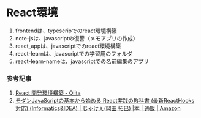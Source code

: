 # React環境
1. frontendは、typescripでのreact環境構築
2. note-jsは、javascriptの復讐（メモアプリの作成）
3. react_appは、javascriptでのreact環境構築
4. react-learnは、javascriptでの学習用のフォルダ
5. react-learn-nameは、javascriptでの名前編集のアプリ

### 参考記事
1. [React 開発環境構築 \- Qiita](https://qiita.com/rspmharada7645/items/25c496aee87973bcc7a5)
2. [モダンJavaScriptの基本から始める React実践の教科書 \(最新ReactHooks対応\) \(Informatics&IDEA\) \| じゃけぇ\(岡田 拓巳\) \|本 \| 通販 \| Amazon](https://www.amazon.co.jp/%E3%83%A2%E3%83%80%E3%83%B3JavaScript%E3%81%AE%E5%9F%BA%E6%9C%AC%E3%81%8B%E3%82%89%E5%A7%8B%E3%82%81%E3%82%8B-React%E5%AE%9F%E8%B7%B5%E3%81%AE%E6%95%99%E7%A7%91%E6%9B%B8-%E6%9C%80%E6%96%B0ReactHooks%E5%AF%BE%E5%BF%9C-Informatics-IDEA/dp/481561072X/ref=sr_1_4?__mk_ja_JP=%E3%82%AB%E3%82%BF%E3%82%AB%E3%83%8A&crid=Q9ZIOEUSSNLI&keywords=react&qid=1665590629&qu=eyJxc2MiOiI0Ljk4IiwicXNhIjoiNC4wMCIsInFzcCI6IjMuNzQifQ%3D%3D&sprefix=react%2Caps%2C227&sr=8-4)
